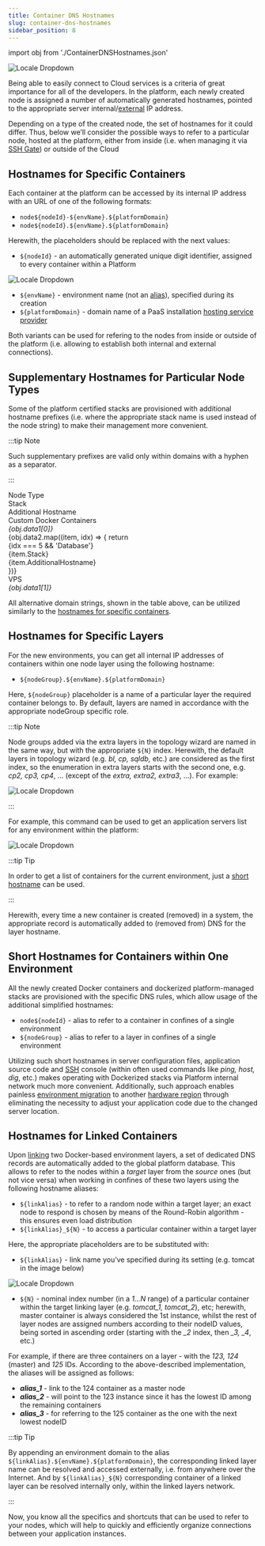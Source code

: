 ```yaml
---
title: Container DNS Hostnames
slug: container-dns-hostnames
sidebar_position: 8
---
```


import obj from './ContainerDNSHostnames.json'

<!-- ## DNS Hostnames for Direct Connection to Containers -->

<div style={{
    display: 'grid',
    gridTemplateColumns: '0.15fr 1fr',
    gap: '10px'
}}>
<div>
<div style={{
    display: 'flex',
    alignItems: 'center',
    justifyContent: 'cetner',
}}>

![Locale Dropdown](./img/ContainerDNSHostnames/01-container-dns-hostnames.png)

</div>
</div>
<div>

Being able to easily connect to Cloud services is a criteria of great importance for all of the developers. In the platform, each newly created node is assigned a number of automatically generated hostnames, pointed to the appropriate server internal/[external](/application-setting/external-access-to-applications/public-ip) IP address.

</div>
</div>

Depending on a type of the created node, the set of hostnames for it could differ. Thus, below we’ll consider the possible ways to refer to a particular node, hosted at the platform, either from inside (i.e. when managing it via [SSH Gate](/deployment-tools/ssh/ssh-overview)) or outside of the Cloud
<!-- 
- [Hostnames for Specific Containers](/application-setting/domain-name-management/container-dns-hostnames#hostnames-for-specific-containers)
- [Supplementary Hostnames for Particular Node Types](/application-setting/domain-name-management/container-dns-hostnames#supplementary-hostnames-for-particular-node-types)
- [Hostnames for Specific Layers](/application-setting/domain-name-management/container-dns-hostnames#hostnames-for-specific-layers)
- [Short Hostnames for Containers within One Environment](/application-setting/domain-name-management/container-dns-hostnames#short-hostnames-for-containers-within-one-environment)
- [Hostnames for Linked Containers](/application-setting/domain-name-management/container-dns-hostnames#hostnames-for-linked-containers) -->

## Hostnames for Specific Containers

Each container at the platform can be accessed by its internal IP address with an URL of one of the following formats:

- `node${nodeId}-${envName}.${platformDomain}`
- `node${nodeId}.${envName}.${platformDomain}`

Herewith, the placeholders should be replaced with the next values:

- `${nodeId}` - an automatically generated unique digit identifier, assigned to every container within a Platform

<div style={{
    display:'flex',
    justifyContent: 'center',
    margin: '0 0 1rem 0'
}}>

![Locale Dropdown](./img/ContainerDNSHostnames/02-nodeid-in-dashboard.png)

</div>

- `${envName}` - environment name (not an [alias](/environment-management/environment-aliases)), specified during its creation
- `${platformDomain}` - domain name of a PaaS installation [hosting service provider](/quickstart/hosters-list-&-info)

Both variants can be used for refering to the nodes from inside or outside of the platform (i.e. allowing to establish both internal and external connections).

## Supplementary Hostnames for Particular Node Types

Some of the platform certified stacks are provisioned with additional hostname prefixes (i.e. where the appropriate stack name is used instead of the node string) to make their management more convenient.

:::tip Note

Such supplementary prefixes are valid only within domains with a hyphen as a separator.

:::

<div style={{
        width: '100%',
        margin: '0 0 5rem 0',
        borderRadius: '7px',
        overflow: 'hidden',
    }} >
    <div>
        <div style={{
            width: '100%',
            height: 'auto',
            border: '1px solid var(--ifm-toc-border-color)',
            display: 'grid', 
            fontWeight: '500',
            color: 'var(--table-color-primary)',
            background: 'var(--table-bg-primary-t2)', 
            gridTemplateColumns: '1fr 1fr 2fr',
            overflow: 'hidden',
        }}>
            <div style={{
                display: 'flex', 
                alignItems: 'center', 
                justifyContent: 'center',
                padding: '20px',
                wordBreak: 'break-all',
                borderRight: '1px solid var(--ifm-toc-border-color)',
            }}>
                Node Type
            </div>
            <div style={{
                display: 'flex', 
                alignItems: 'center', 
                justifyContent: 'center',
                padding: '20px',
                borderRight: '1px solid var(--ifm-toc-border-color)',
                wordBreak: 'break-all'
            }}>
               Stack
            </div>
            <div style={{
                display: 'flex', 
                alignItems: 'center', 
                justifyContent: 'center',
                padding: '20px',
                borderRight: '1px solid var(--ifm-toc-border-color)',
                wordBreak: 'break-all'
            }}>
                Additional Hostname
            </div> 
        </div>
         <div style={{
            width: '100%',
            height: 'auto',
            border: '1px solid var(--ifm-toc-border-color)',
            display: 'grid', 
            gridTemplateColumns: '1fr 1fr',
            fontWeight: '400',
        }}>
            <div style={{
                padding: '20px',
                borderRight: '1px solid var(--ifm-toc-border-color)',
                background: 'var(--table-bg-primary-t1)',
                display: 'flex', 
                alignItems: 'center', 
                justifyContent: 'flex-start',
                wordBreak: 'break-all',
                padding: '20px',
            }}>
                Custom Docker Сontainers
            </div>
            <div style={{
                padding: '20px',
                wordBreak: 'break-all'
            }}>
               <i>{obj.data1[0]}</i>
            </div>
        </div> 
        {obj.data2.map((item, idx) => {
            return <div key={idx} style={{
            width: '100%',
            height: 'auto',
            borderLeft: '1px solid var(--ifm-toc-border-color)',
            borderRight: '1px solid var(--ifm-toc-border-color)',
            display: 'grid', 
            gridTemplateColumns: '1fr 1fr 2fr',
            fontWeight: '400',
        }}>
            <div style={{
                padding: '20px',
                background: 'var(--table-bg-primary-t1)',
                borderRight: '1px solid var(--ifm-toc-border-color)',
                display: 'flex', 
                alignItems: 'center', 
                justifyContent: 'flex-start',
                wordBreak: 'break-all',
                padding: '20px',
            }}>
                {idx === 5 && 'Database'}
            </div>
            <div style={{
                padding: '20px',
                borderRight: '1px solid var(--ifm-toc-border-color)',
                borderBottom: '1px solid var(--ifm-toc-border-color)',
                background: 'var(--table-bg-primary-t1)',
                wordBreak: 'break-all'
            }}>
               {item.Stack}
            </div>
            <div style={{
                wordBreak: 'break-all',
                borderBottom: '1px solid var(--ifm-toc-border-color)',
                 padding: '20px',
            }}>
               {item.AdditionalHostname}
            </div>
        </div> 
        })}
         <div style={{
            width: '100%',
            height: 'auto',
            border: '1px solid var(--ifm-toc-border-color)',
            display: 'grid', 
            gridTemplateColumns: '1fr 1fr',
            fontWeight: '400',
        }}>
            <div style={{
                padding: '20px',
                borderRight: '1px solid var(--ifm-toc-border-color)',
                background: 'var(--table-bg-primary-t1)',
                display: 'flex', 
                alignItems: 'center', 
                justifyContent: 'flex-start',
                wordBreak: 'break-all',
                padding: '20px',
            }}>
                VPS
            </div>
            <div style={{
                padding: '20px',
                wordBreak: 'break-all'
            }}>
               <i>{obj.data1[1]}</i>
            </div>
        </div> 
    </div> 
</div>

All alternative domain strings, shown in the table above, can be utilized similarly to the [hostnames for specific containers](/application-setting/domain-name-management/container-dns-hostnames#hostnames-for-specific-layers).

## Hostnames for Specific Layers

For the new environments, you can get all internal IP addresses of containers within one node layer using the following hostname:

- `${nodeGroup}.${envName}.${platformDomain}`

Here, `${nodeGroup}` placeholder is a name of a particular layer the required container belongs to. By default, layers are named in accordance with the appropriate nodeGroup specific role.

:::tip Note

Node groups added via the extra layers in the topology wizard are named in the same way, but with the appropriate `${N}` index. Herewith, the default layers in topology wizard (e.g. _bl, cp, sqldb,_ etc.) are considered as the first index, so the enumeration in extra layers starts with the second one, e.g. _cp2, cp3, cp4_, … (except of the _extra, extra2, extra3_, …). For example:

<div style={{
    display:'flex',
    justifyContent: 'center',
    margin: '0 0 1rem 0'
}}>

![Locale Dropdown](./img/ContainerDNSHostnames/03-layer-hostnames.png)

</div>

:::

For example, this command can be used to get an application servers list for any environment within the platform:

<div style={{
    display:'flex',
    justifyContent: 'center',
    margin: '0 0 1rem 0'
}}>

![Locale Dropdown](./img/ContainerDNSHostnames/04-layer-hostnames-example.png)

</div>

:::tip Tip

In order to get a list of containers for the current environment, just a [short hostname](/application-setting/domain-name-management/container-dns-hostnames#short-hostnames-for-containers-within-one-environment) can be used.

:::

Herewith, every time a new container is created (removed) in a system, the appropriate record is automatically added to (removed from) DNS for the layer hostname.

## Short Hostnames for Containers within One Environment

All the newly created Docker containers and dockerized platform-managed stacks are provisioned with the specific DNS rules, which allow usage of the additional simplified hostnames:

- `node${nodeId}` - alias to refer to a container in confines of a single environment
- `${nodeGroup}` - alias to refer to a layer in confines of a single environment

Utilizing such short hostnames in server configuration files, application source code and [SSH](/deployment-tools/ssh/ssh-overview) console (within often used commands like _ping, host, dig_, etc.) makes operating with Dockerized stacks via Platform internal network much more convenient. Additionally, such approach enables painless [environment migration](/environment-management/environment-regions/migration-between-regions) to another [hardware region](/environment-management/environment-regions/choosing-a-region) through eliminating the necessity to adjust your application code due to the changed server location.

## Hostnames for Linked Containers

Upon [linking](/container/container-configuration/links) two Docker-based environment layers, a set of dedicated DNS records are automatically added to the global platform database. This allows to refer to the nodes within a _target_ layer from the _source_ ones (but not vice versa) when working in confines of these two layers using the following hostname aliases:

- `${linkAlias}` - to refer to a random node within a target layer; an exact node to respond is chosen by means of the Round-Robin algorithm - this ensures even load distribution
- `${linkAlias}_${N}` - to access a particular container within a target layer

Here, the appropriate placeholders are to be substituted with:

- `${linkAlias}` - link name you’ve specified during its setting (e.g. tomcat in the image below)

<div style={{
    display:'flex',
    justifyContent: 'center',
    margin: '0 0 1rem 0'
}}>

![Locale Dropdown](./img/ContainerDNSHostnames/05-container-linking-alias.png)

</div>

- `${N}` - nominal index number (in a _1…N_ range) of a particular container within the target linking layer (e.g. _tomcat_1, tomcat_2_), etc; herewith, master container is always considered the 1st instance, whilst the rest of layer nodes are assigned numbers according to their nodeID values, being sorted in ascending order (starting with the _\_2_ index, then _\_3, \_4_, etc.)

For example, if there are three containers on a layer - with the _123, 124_ (master) and _125_ IDs. According to the above-described implementation, the aliases will be assigned as follows:

- **_alias_1_** - link to the 124 container as a master node
- **_alias_2_** - will point to the 123 instance since it has the lowest ID among the remaining containers
- **_alias_3_** - for referring to the 125 container as the one with the next lowest nodeID

:::tip Tip

By appending an environment domain to the alias `${linkAlias}.${envName}.${platformDomain}`, the corresponding linked layer name can be resolved and accessed externally, i.e. from anywhere over the Internet. And by `${linkAlias}_${N}` corresponding container of a linked layer can be resolved internally only, within the linked layers network.

:::

Now, you know all the specifics and shortcuts that can be used to refer to your nodes, which will help to quickly and efficiently organize connections between your application instances.
